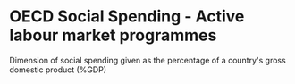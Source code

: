 # OECD Social Spending - Active labour market programmes

Dimension of social spending given as the percentage of a country's gross domestic product (%GDP)